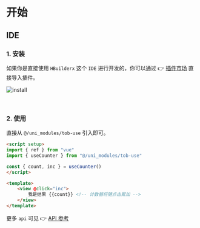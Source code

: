 # 开始

## IDE

### 1. 安装

如果你是直接使用 `HBuilderx` 这个 `IDE` 进行开发的，你可以通过 👉 [插件市场](https://ext.dcloud.net.cn/plugin?id=7308) 直接导入插件。

![install](/images/install.png)

<br />

### 2. 使用

直接从 `@/uni_modules/tob-use` 引入即可。

```html
<script setup>
import { ref } from "vue"
import { useCounter } from "@/uni_modules/tob-use"

const { count, inc } = useCounter()
</script>

<template>
    <view @click="inc">
        我是结果 {{count}} <!-- 计数器将随点击累加 -->
    </view> 
</template>
```

更多 `api` 可见 👉 [API 参考](/tob-use/api/utilities/and)